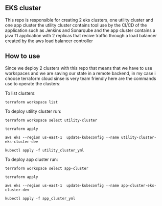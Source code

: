 ## EKS cluster

This repo is responsible for creating 2 eks clusters, one utility cluster and one app cluster
the utility cluster contains tool use by the CI/CD of the application such as Jenkins and Sonarqube
and the app cluster contains a java 11 application with 2 replicas that recive traffic through a load
balancer created by the aws load balancer controller

## How to use

Since we deploy 2 clusters with this repo that means that we have to use workspaces and we are
saving our state in a remote backend, in my case i choose terraform cloud sinse is very team friendly
here are the commands use to operate the clusters:

To list clusters:

```terraform workspace list```

To deploy utility cluster run:

```terraform workspace select utility-cluster```

```terraform apply```

```aws eks --region us-east-1  update-kubeconfig --name utility-cluster-eks-cluster-dev```

```kubectl apply -f utility_cluster_yml```

To deploy app cluster run:

```terraform workspace select app-cluster```

```terraform apply```

```aws eks --region us-east-1  update-kubeconfig --name app-cluster-eks-cluster-dev```

```kubectl apply -f app_cluster_yml```

